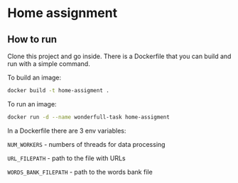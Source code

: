# Home assignment

## How to run

Clone this project and go inside.
There is a Dockerfile that you can build and run with a simple command.

To build an image:
```bash
docker build -t home-assigment . 
```
To run an image:
```bash
docker run -d --name wonderfull-task home-assigment
```

In a Dockerfile there are 3 env variables:

```NUM_WORKERS``` - numbers of threads for data processing

```URL_FILEPATH``` - path to the file with URLs

```WORDS_BANK_FILEPATH``` - path to the words bank file


